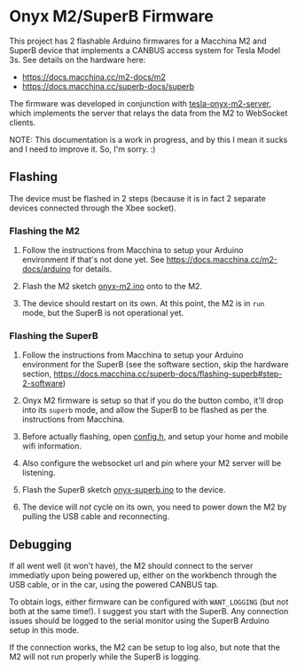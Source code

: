 # Onyx M2/SuperB Firmware

This project has 2 flashable Arduino firmwares for a Macchina M2 and SuperB device that implements a CANBUS access system for Tesla Model 3s. See details on the hardware here:
   - https://docs.macchina.cc/m2-docs/m2
   - https://docs.macchina.cc/superb-docs/superb

The firmware was developed in conjunction with
[tesla-onyx-m2-server](https://github.com/johnmccalla/tesla-onyx-m2-server), which implements the server that relays the data from the M2 to WebSocket clients.

NOTE: This documentation is a work in progress, and by this I mean it sucks and I need to improve it. So, I'm sorry. :)

## Flashing

The device must be flashed in 2 steps (because it is in fact 2 separate devices connected through the Xbee socket).

### Flashing the M2

1. Follow the instructions from Macchina to setup your Arduino environment if that's not done yet. See https://docs.macchina.cc/m2-docs/arduino for details.

2. Flash the M2 sketch [onyx-m2.ino](onyx-m2/onyx-m2.ino) onto to the M2.

3. The device should restart on its own. At this point, the M2 is in `run` mode, but the SuperB is not operational yet.

### Flashing the SuperB

1. Follow the instructions from Macchina to setup your Arduino environment for the SuperB (see the software section, skip the hardware section, https://docs.macchina.cc/superb-docs/flashing-superb#step-2-software)

2. Onyx M2 firmware is setup so that if you do the button combo, it'll drop into its `superb` mode, and allow the SuperB to be flashed as per the instructions from Macchina.

3. Before actually flashing, open [config.h](onyx-superb/config.h), and setup your home and mobile wifi information.

4. Also configure the websocket url and pin where your M2 server will be listening.

4. Flash the SuperB sketch [onyx-superb.ino](onyx-superb/onyx-superb.ino) to the device.

5. The device will *not* cycle on its own, you need to power down the M2 by pulling the USB cable and reconnecting.

## Debugging

If all went well (it won't have), the M2 should connect to the server immediatly upon being powered up, either on the workbench through the USB cable, or in the car, using the powered CANBUS tap.

To obtain logs, either firmware can be configured with `WANT_LOGGING` (but not both at the same time!). I suggest you start with the SuperB. Any connection issues should be logged to the serial monitor using the SuperB Arduino setup in this mode.

If the connection works, the M2 can be setup to log also, but note that the M2 will not run properly while the SuperB is logging.